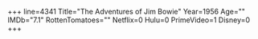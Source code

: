 +++
line=4341
Title="The Adventures of Jim Bowie"
Year=1956
Age=""
IMDb="7.1"
RottenTomatoes=""
Netflix=0
Hulu=0
PrimeVideo=1
Disney=0
+++

